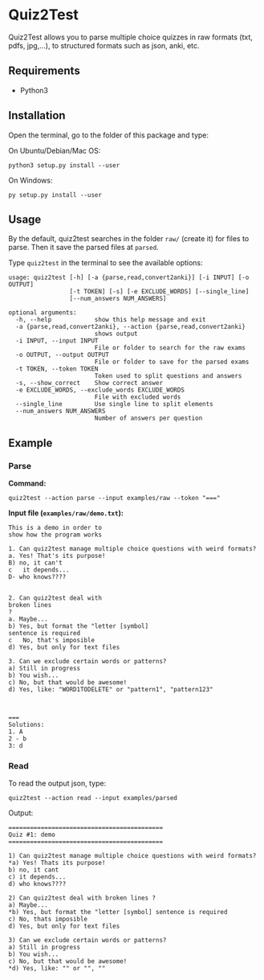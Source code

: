 # Quiz2Test

Quiz2Test allows you to parse multiple choice quizzes in raw formats (txt, pdfs, jpg,...), to structured formats such 
as json, anki, etc.


## Requirements

- Python3


## Installation

Open the terminal, go to the folder of this package and type:

On Ubuntu/Debian/Mac OS:

```
python3 setup.py install --user
```

On Windows:

```
py setup.py install --user
```


## Usage

By the default, quiz2test searches in the folder `raw/` (create it) for files to parse. Then it save the parsed files at `parsed`.

Type `quiz2test` in the terminal to see the available options:

```
usage: quiz2test [-h] [-a {parse,read,convert2anki}] [-i INPUT] [-o OUTPUT]
                 [-t TOKEN] [-s] [-e EXCLUDE_WORDS] [--single_line]
                 [--num_answers NUM_ANSWERS]

optional arguments:
  -h, --help            show this help message and exit
  -a {parse,read,convert2anki}, --action {parse,read,convert2anki}
                        shows output
  -i INPUT, --input INPUT
                        File or folder to search for the raw exams
  -o OUTPUT, --output OUTPUT
                        File or folder to save for the parsed exams
  -t TOKEN, --token TOKEN
                        Token used to split questions and answers
  -s, --show_correct    Show correct answer
  -e EXCLUDE_WORDS, --exclude_words EXCLUDE_WORDS
                        File with excluded words
  --single_line         Use single line to split elements
  --num_answers NUM_ANSWERS
                        Number of answers per question
```

## Example

### Parse

**Command:**

```
quiz2test --action parse --input examples/raw --token "==="
```

**Input file (`examples/raw/demo.txt`):**

```
This is a demo in order to
show how the program works

1. Can quiz2test manage multiple choice questions with weird formats?
a. Yes! That's its purpose!
B) no, it can't
c	it depends...
D- who knows????


2. Can quiz2test deal with
broken lines
?
a. Maybe...
b) Yes, but format the "letter [symbol]
sentence is required
c	No, that's imposible
d) Yes, but only for text files

3. Can we exclude certain words or patterns?
a) Still in progress
b) You wish...
c) No, but that would be awesome!
d) Yes, like: "WORD1TODELETE" or "pattern1", "pattern123"



===
Solutions:
1. A
2 - b
3: d
```


### Read

To read the output json, type:

```
quiz2test --action read --input examples/parsed
```

Output:

```
===========================================
Quiz #1: demo
===========================================

1) Can quiz2test manage multiple choice questions with weird formats?
*a) Yes! Thats its purpose!
b) no, it cant
c) it depends...
d) who knows????

2) Can quiz2test deal with broken lines ?
a) Maybe...
*b) Yes, but format the "letter [symbol] sentence is required
c) No, thats imposible
d) Yes, but only for text files

3) Can we exclude certain words or patterns?
a) Still in progress
b) You wish...
c) No, but that would be awesome!
*d) Yes, like: "" or "", ""
```